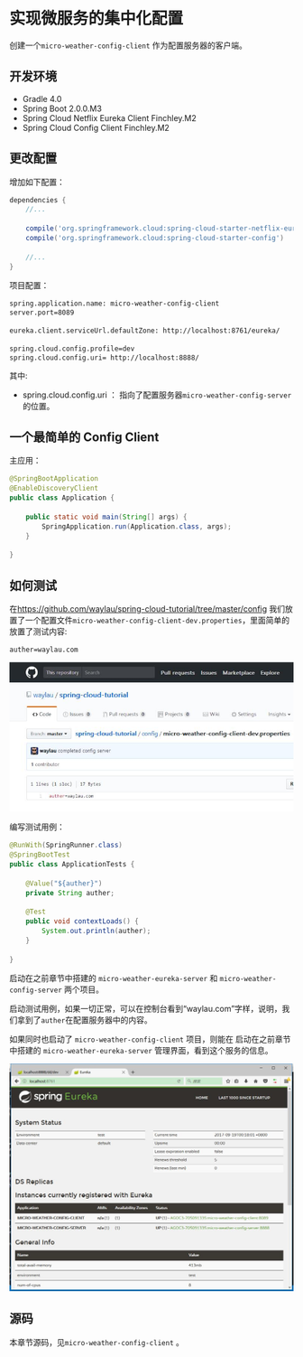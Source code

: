 # 实现微服务的集中化配置

创建一个`micro-weather-config-client` 作为配置服务器的客户端。

## 开发环境

* Gradle 4.0
* Spring Boot 2.0.0.M3
* Spring Cloud Netflix Eureka Client Finchley.M2
* Spring Cloud Config Client Finchley.M2

## 更改配置

增加如下配置：

```groovy
dependencies {
    //...

	compile('org.springframework.cloud:spring-cloud-starter-netflix-eureka-client')
	compile('org.springframework.cloud:spring-cloud-starter-config')

	//...
}
```

项目配置：

```
spring.application.name: micro-weather-config-client
server.port=8089

eureka.client.serviceUrl.defaultZone: http://localhost:8761/eureka/

spring.cloud.config.profile=dev
spring.cloud.config.uri= http://localhost:8888/
```

其中:

* spring.cloud.config.uri ： 指向了配置服务器`micro-weather-config-server`的位置。

## 一个最简单的 Config Client

主应用：

```java
@SpringBootApplication
@EnableDiscoveryClient
public class Application {

    public static void main(String[] args) {
        SpringApplication.run(Application.class, args);
    }

}
```

## 如何测试


在<https://github.com/waylau/spring-cloud-tutorial/tree/master/config> 我们放置了一个配置文件`micro-weather-config-client-dev.properties`，里面简单的放置了测试内容:

```
auther=waylau.com
```

![micro-weather-config-client](../../images/centralized-configuration/config-github.jpg)


编写测试用例：

```java
@RunWith(SpringRunner.class)
@SpringBootTest
public class ApplicationTests {

	@Value("${auther}")
    private String auther;
	
	@Test
	public void contextLoads() {
		System.out.println(auther);
	}

}
```

启动在之前章节中搭建的 `micro-weather-eureka-server` 和 `micro-weather-config-server`  两个项目。


启动测试用例，如果一切正常，可以在控制台看到“waylau.com”字样，说明，我们拿到了`auther`在配置服务器中的内容。 

如果同时也启动了 `micro-weather-config-client` 项目，则能在 
启动在之前章节中搭建的 `micro-weather-eureka-server` 管理界面，看到这个服务的信息。

![micro-weather-config-client](../../images/centralized-configuration/micro-weather-config-client.jpg)

## 源码

本章节源码，见`micro-weather-config-client` 。
